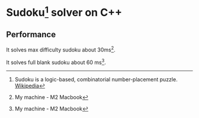 # Sudoku[^sudoku] solver on C++

## Performance
It solves max difficulty sudoku about 30ms[^machine].

It solves full blank sudoku about 60 ms[^machine].

[^sudoku]: Sudoku is a logic-based, combinatorial number-placement puzzle. [Wikipedia](https://en.wikipedia.org/wiki/Sudoku)

[^machine]: My machine - M2 Macbook
